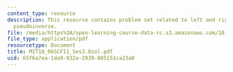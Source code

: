 ```yaml
---
content_type: resource
description: This resource contains problem set related to left and right inverses;
  pseudoinverse.
file: /media/https%3A/open-learning-course-data-rc.s3.amazonaws.com/18-06sc-linear-algebra-fall-2011/65f6a7ea1da9932a2939085151ca23a0_MIT18_06SCF11_Ses3.8sol.pdf
file_type: application/pdf
resourcetype: Document
title: MIT18_06SCF11_Ses3.8sol.pdf
uid: 65f6a7ea-1da9-932a-2939-085151ca23a0
---
```


